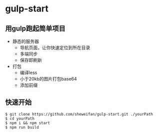 # gulp-start

## 用gulp跑起简单项目
* 静态的服务器
    * 导航页面，让你快速定位到所在目录
    * 多端同步
    * 保存即刷新
* 打包
    * 编译less
    * 小于20kb的图片打包base64
    * 添加前缀

## 快速开始
    $ git clone https://github.com/sheweifan/gulp-start.git ./yourPath
    $ cd yourPath
    $ npm i && npm start
    $ npm run build
